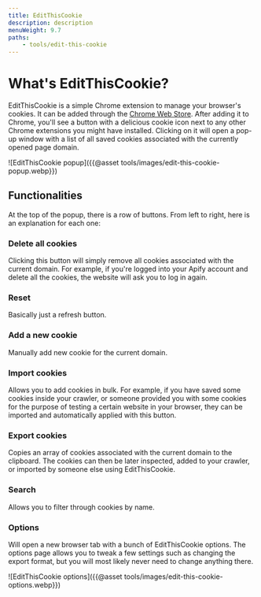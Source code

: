 ```yaml
---
title: EditThisCookie
description: description
menuWeight: 9.7
paths:
    - tools/edit-this-cookie
---
```


# [](#what-is-it) What's EditThisCookie?

EditThisCookie is a simple Chrome extension to manage your browser's cookies. It can be added through the [Chrome Web Store](https://chrome.google.com/webstore/category/extensions). After adding it to Chrome, you'll see a button with a delicious cookie icon next to any other Chrome extensions you might have installed. Clicking on it will open a pop-up window with a list of all saved cookies associated with the currently opened page domain.

![EditThisCookie popup]({{@asset tools/images/edit-this-cookie-popup.webp}})

## [](#functions) Functionalities

At the top of the popup, there is a row of buttons. From left to right, here is an explanation for each one:

### Delete all cookies

Clicking this button will simply remove all cookies associated with the current domain. For example, if you're logged into your Apify account and delete all the cookies, the website will ask you to log in again.

### Reset

Basically just a refresh button.

### Add a new cookie

Manually add new cookie for the current domain.

### Import cookies

Allows you to add cookies in bulk. For example, if you have saved some cookies inside your crawler, or someone provided you with some cookies for the purpose of testing a certain website in your browser, they can be imported and automatically applied with this button.

### Export cookies

Copies an array of cookies associated with the current domain to the clipboard. The cookies can then be later inspected, added to your crawler, or imported by someone else using EditThisCookie.

### Search

Allows you to filter through cookies by name.

### Options

Will open a new browser tab with a bunch of EditThisCookie options. The options page allows you to tweak a few settings such as changing the export format, but you will most likely never need to change anything there.

![EditThisCookie options]({{@asset tools/images/edit-this-cookie-options.webp}})
